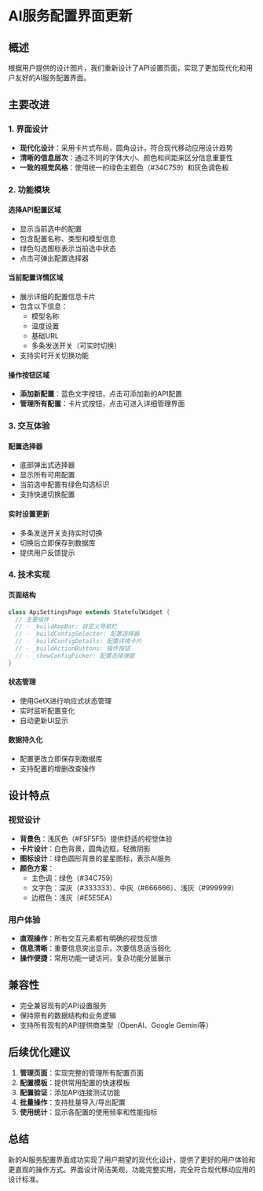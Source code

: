 # AI服务配置界面更新

## 概述
根据用户提供的设计图片，我们重新设计了API设置页面，实现了更加现代化和用户友好的AI服务配置界面。

## 主要改进

### 1. 界面设计
- **现代化设计**：采用卡片式布局，圆角设计，符合现代移动应用设计趋势
- **清晰的信息层次**：通过不同的字体大小、颜色和间距来区分信息重要性
- **一致的视觉风格**：使用统一的绿色主题色（#34C759）和灰色调色板

### 2. 功能模块

#### 选择API配置区域
- 显示当前选中的配置
- 包含配置名称、类型和模型信息
- 绿色勾选图标表示当前选中状态
- 点击可弹出配置选择器

#### 当前配置详情区域
- 展示详细的配置信息卡片
- 包含以下信息：
  - 模型名称
  - 温度设置
  - 基础URL
  - 多条发送开关（可实时切换）
- 支持实时开关切换功能

#### 操作按钮区域
- **添加新配置**：蓝色文字按钮，点击可添加新的API配置
- **管理所有配置**：卡片式按钮，点击可进入详细管理界面

### 3. 交互体验

#### 配置选择器
- 底部弹出式选择器
- 显示所有可用配置
- 当前选中配置有绿色勾选标识
- 支持快速切换配置

#### 实时设置更新
- 多条发送开关支持实时切换
- 切换后立即保存到数据库
- 提供用户反馈提示

### 4. 技术实现

#### 页面结构
```dart
class ApiSettingsPage extends StatefulWidget {
  // 主要组件：
  // - _buildAppBar: 自定义导航栏
  // - _buildConfigSelector: 配置选择器
  // - _buildConfigDetails: 配置详情卡片
  // - _buildActionButtons: 操作按钮
  // - _showConfigPicker: 配置选择弹窗
}
```

#### 状态管理
- 使用GetX进行响应式状态管理
- 实时监听配置变化
- 自动更新UI显示

#### 数据持久化
- 配置更改立即保存到数据库
- 支持配置的增删改查操作

## 设计特点

### 视觉设计
- **背景色**：浅灰色（#F5F5F5）提供舒适的视觉体验
- **卡片设计**：白色背景，圆角边框，轻微阴影
- **图标设计**：绿色圆形背景的星星图标，表示AI服务
- **颜色方案**：
  - 主色调：绿色（#34C759）
  - 文字色：深灰（#333333）、中灰（#666666）、浅灰（#999999）
  - 边框色：浅灰（#E5E5EA）

### 用户体验
- **直观操作**：所有交互元素都有明确的视觉反馈
- **信息清晰**：重要信息突出显示，次要信息适当弱化
- **操作便捷**：常用功能一键访问，复杂功能分层展示

## 兼容性
- 完全兼容现有的API设置服务
- 保持原有的数据结构和业务逻辑
- 支持所有现有的API提供商类型（OpenAI、Google Gemini等）

## 后续优化建议
1. **管理页面**：实现完整的管理所有配置页面
2. **配置模板**：提供常用配置的快速模板
3. **配置验证**：添加API连接测试功能
4. **批量操作**：支持批量导入/导出配置
5. **使用统计**：显示各配置的使用频率和性能指标

## 总结
新的AI服务配置界面成功实现了用户期望的现代化设计，提供了更好的用户体验和更直观的操作方式。界面设计简洁美观，功能完整实用，完全符合现代移动应用的设计标准。
